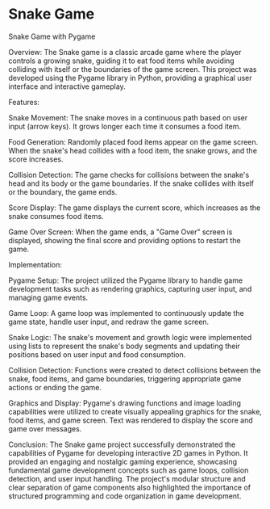 # Snake Game

Snake Game with Pygame

Overview:
The Snake game is a classic arcade game where the player controls a growing snake, guiding it to eat food items while avoiding colliding with itself or the boundaries of the game screen. This project was developed using the Pygame library in Python, providing a graphical user interface and interactive gameplay.

Features:

Snake Movement: The snake moves in a continuous path based on user input (arrow keys). It grows longer each time it consumes a food item.

Food Generation: Randomly placed food items appear on the game screen. When the snake's head collides with a food item, the snake grows, and the score increases.

Collision Detection: The game checks for collisions between the snake's head and its body or the game boundaries. If the snake collides with itself or the boundary, the game ends.

Score Display: The game displays the current score, which increases as the snake consumes food items.

Game Over Screen: When the game ends, a "Game Over" screen is displayed, showing the final score and providing options to restart the game.

Implementation:

Pygame Setup: The project utilized the Pygame library to handle game development tasks such as rendering graphics, capturing user input, and managing game events.

Game Loop: A game loop was implemented to continuously update the game state, handle user input, and redraw the game screen.

Snake Logic: The snake's movement and growth logic were implemented using lists to represent the snake's body segments and updating their positions based on user input and food consumption.

Collision Detection: Functions were created to detect collisions between the snake, food items, and game boundaries, triggering appropriate game actions or ending the game.

Graphics and Display: Pygame's drawing functions and image loading capabilities were utilized to create visually appealing graphics for the snake, food items, and game screen. Text was rendered to display the score and game over messages.

Conclusion:
The Snake game project successfully demonstrated the capabilities of Pygame for developing interactive 2D games in Python. It provided an engaging and nostalgic gaming experience, showcasing fundamental game development concepts such as game loops, collision detection, and user input handling. The project's modular structure and clear separation of game components also highlighted the importance of structured programming and code organization in game development.
